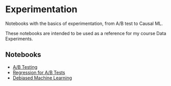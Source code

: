# Experimentation

Notebooks with the basics of experimentation, from A/B test to Causal ML. 

These notebooks are intended to be used as a reference for my course Data Experiments.

## Notebooks

- [A/B Testing](AB_Test.ipynb)
- [Regression for A/B Tests](Regression.ipynb)
- [Debiased Machine Learning](DML.ipynb)